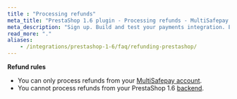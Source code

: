```yaml
---
title : "Processing refunds"
meta_title: "PrestaShop 1.6 plugin - Processing refunds - MultiSafepay Docs"
meta_description: "Sign up. Build and test your payments integration. Explore our products and services. Use our API reference, SDKs, and wrappers. Get support."
read_more: "."
aliases: 
    - /integrations/prestashop-1-6/faq/refunding-prestashop/
---
```


**Refund rules**  

- You can only process refunds from your [MultiSafepay account](/account/multisafepay-account/processing-refunds/).
- You cannot process refunds from your PrestaShop 1.6 [backend](/getting-started/glossary/#backend).
